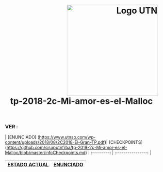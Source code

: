 <h1>
  <br>
  <div class="row">
  <div class="column" align = "right"><img src = "https://www.frba.utn.edu.ar/wp-content/uploads/logo-utn.ba-horizontal-e1471367724904.jpg" alt="Logo UTN" width="300"></div>
  <div class="column" align= "center">tp-2018-2c-Mi-amor-es-el-Malloc</div>
</div>
  </br>
</h1>




### VER :


| [ENUNCIADO] (https://www.utnso.com/wp-content/uploads/2018/08/2C2018-El-Gran-TP.pdf)| [CHECKPOINTS]
(https://github.com/sisoputnfrba/tp-2018-2c-Mi-amor-es-el-Malloc/blob/master/infoCheckpoints.md)
| :---------:   |  :----------------:   |


| [ESTADO ACTUAL](https://github.com/morsamatias/gdd/blob/master/estadoActual.md)| [ENUNCIADO](https://github.com/morsamatias/gdd/blob/master/Extras/TP/Enunciado.pdf)|
| :---------:   |  :----------------:   |


